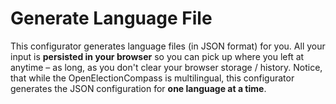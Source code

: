 # Generate Language File <Badge text="beta" type="warning"/>

This configurator generates language files (in JSON format) for you. All your input is **persisted
in your browser** so you can pick up where you left at anytime – as long, as you don't clear your
browser storage / history. Notice, that while the OpenElectionCompass is multilingual, this
configurator generates the JSON configuration for **one language at a time**.

<version-1-configurator-Core />
